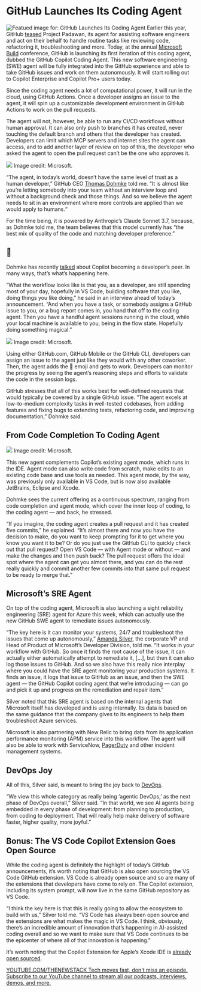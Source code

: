 # GitHub Launches Its Coding Agent
![Featued image for: GitHub Launches Its Coding Agent](https://cdn.thenewstack.io/media/2025/05/e323f54e-img_6682-1024x768.jpg)
Earlier this year, GitHub [teased](https://github.blog/news-insights/product-news/github-copilot-the-agent-awakens/) Project Padawan, its agent for assisting software engineers and act on their behalf to handle routine tasks like reviewing code, refactoring it, troubleshooting and more. Today, at the annual [Microsoft Build](https://build.microsoft.com/en-US/home) conference, GitHub is launching its first iteration of this coding agent, dubbed the GitHub Copilot Coding Agent. This new software engineering (SWE) agent will be fully integrated into the GitHub experience and able to take GitHub issues and work on them autonomously. It will start rolling out to Copilot Enterprise and Copilot Pro+ users today.

Since the coding agent needs a lot of computational power, it will run in the cloud, using GitHub Actions. Once a developer assigns an issue to the agent, it will spin up a customizable development environment in GitHub Actions to work on the pull requests.

The agent will not, however, be able to run any CI/CD workflows without human approval. It can also only push to branches it has created, never touching the default branch and others that the developer has created. Developers can limit which MCP servers and internet sites the agent can access, and to add another layer of review on top of this, the developer who asked the agent to open the pull request can’t be the one who approves it.

![](https://cdn.thenewstack.io/media/2025/05/d3102053-screenshot-2025-05-18-at-2.06.51%E2%80%AFpm.png)
Image credit: Microsoft.

“The agent, in today’s world, doesn’t have the same level of trust as a human developer,” GitHub CEO [Thomas Dohmke](https://www.linkedin.com/in/ashtom/) told me. “It is almost like you’re letting somebody into your team without an interview loop and without a background check and those things. And so we believe the agent needs to sit in an environment where more controls are applied than we would apply to humans.“

For the time being, it is powered by Anthropic’s Claude Sonnet 3.7, because, as Dohmke told me, the team believes that this model currently has “the best mix of quality of the code and matching developer preference.”

## 👀
Dohmke has recently [talked](https://thenewstack.io/github-copilot-wants-to-become-your-peer-programmer/) about Copilot becoming a developer’s peer. In many ways, that’s what’s happening here.

“What the workflow looks like is that you, as a developer, are still spending most of your day, hopefully in VS Code, building software that you like, doing things you like doing,” he said in an interview ahead of today’s announcement. “And when you have a task, or somebody assigns a GitHub issue to you, or a bug report comes in, you hand that off to the coding agent. Then you have a handful agent sessions running in the cloud, while your local machine is available to you, being in the flow state. Hopefully doing something magical.”

![](https://cdn.thenewstack.io/media/2025/05/71cfb03a-screenshot-2025-05-18-at-2.07.56%E2%80%AFpm.png)
Image credit: Microsoft.

Using either GitHub.com, GitHub Mobile or the GitHub CLI, developers can assign an issue to the agent just like they would with any other coworker. Then, the agent adds the 👀 emoji and gets to work. Developers can monitor the progress by seeing the agent’s reasoning steps and efforts to validate the code in the session logs.

GitHub stresses that all of this works best for well-defined requests that would typically be covered by a single GitHub issue. “The agent excels at low-to-medium complexity tasks in well-tested codebases, from adding features and fixing bugs to extending tests, refactoring code, and improving documentation,” Dohmke said.

## From Code Completion To Coding Agent
![](https://cdn.thenewstack.io/media/2025/05/7b6cd271-screenshot-2025-05-18-at-2.11.03%E2%80%AFpm-300x199.png)
Image credit: Microsoft.

This new agent complements Copilot’s existing agent mode, which runs in the IDE. Agent mode can also write code from scratch, make edits to an existing code base and use tools as needed. This agent mode, by the way, was previously only available in VS Code, but is now also available JetBrains, Eclipse and Xcode.

Dohmke sees the current offering as a continuous spectrum, ranging from code completion and agent mode, which cover the inner loop of coding, to the coding agent — and back, he stressed.

“If you imagine, the coding agent creates a pull request and it has created five commits,” he explained. “It’s almost there and now you have the decision to make, do you want to keep prompting for it to get where you know you want it to be? Or do you just use the GitHub CLI to quickly check out that pull request? Open VS Code — with Agent mode or without — and make the changes and then push back? The pull request offers the ideal spot where the agent can get you almost there, and you can do the rest really quickly and commit another few commits into that same pull request to be ready to merge that.”

## Microsoft’s SRE Agent
On top of the coding agent, Microsoft is also launching a sight reliability engineering (SRE) agent for Azure this week, which can actually use the new GitHub SWE agent to remediate issues autonomously.

“The key here is it can monitor your systems, 24/7 and troubleshoot the issues that come up autonomously,” [Amanda Silver](https://www.linkedin.com/in/amandaksilver/), the corporate VP and Head of Product of Microsoft’s Developer Division, told me. “It works in your workflow with GitHub. So once it finds the root cause of the issue, it can actually either automatically attempt to remediate it, […], but then it can also log those issues to GitHub. And so we also have this really nice interplay where you could have the SRE agent monitoring your production systems. It finds an issue, it logs that issue to GitHub as an issue, and then the SWE agent — the GitHub Copilot coding agent that we’re introducing — can go and pick it up and progress on the remediation and repair item.”

Silver noted that this SRE agent is based on the internal agents that Microsoft itself has developed and is using internally. Its data is based on the same guidance that the company gives to its engineers to help them troubleshoot Azure services.

Microsoft is also partnering with New Relic to bring data from its application performance monitoring (APM) service into this workflow. The agent will also be able to work with ServiceNow, [PagerDuty](https://www.pagerduty.com/?utm_content=inline+mention) and other incident management systems.

## DevOps Joy
All of this, Silver said, is meant to bring the joy back to [DevOps](https://thenewstack.io/devops/).

“We view this whole category as really being ‘agentic DevOps,’ as the next phase of DevOps overall,” Silver said. “In that world, we see AI agents being embedded in every phase of development: from planning to production, from coding to deployment. That will really help make delivery of software faster, higher quality, more joyful.”

## Bonus: The VS Code Copilot Extension Goes Open Source
While the coding agent is definitely the highlight of today’s GitHub announcements, it’s worth noting that GitHub is also open sourcing the VS Code GitHub extension. VS Code is already open source and so are many of the extensions that developers have come to rely on. The Copilot extension, including its system prompt, will now live in the same GitHub repository as VS Code.

“I think the key here is that this is really going to allow the ecosystem to build with us,” Silver told me. “VS Code has always been open source and the extensions are what makes the magic in VS Code. I think, obviously, there’s an incredible amount of innovation that’s happening in AI-assisted coding overall and so we want to make sure that VS Code continues to be the epicenter of where all of that innovation is happening.”

It’s worth noting that the Copilot Extension for Apple’s Xcode IDE is [already open sourced](https://github.com/github/CopilotForXcode).

[
YOUTUBE.COM/THENEWSTACK
Tech moves fast, don't miss an episode. Subscribe to our YouTube
channel to stream all our podcasts, interviews, demos, and more.
](https://youtube.com/thenewstack?sub_confirmation=1)